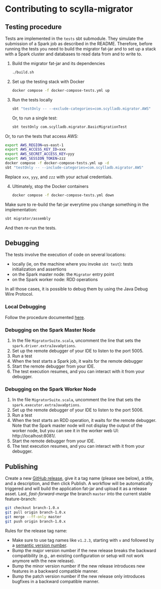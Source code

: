 # Contributing to scylla-migrator

## Testing procedure

Tests are implemented in the `tests` sbt submodule. They simulate the submission of a Spark job as described in the README. Therefore, before running the tests you need to build the migrator fat-jar and to set up a stack with a Spark cluster and databases to read data from and to write to.

1. Build the migrator fat-jar and its dependencies

   ~~~ sh
   ./build.sh
   ~~~
   
2. Set up the testing stack with Docker
   
   ~~~ sh
   docker compose -f docker-compose-tests.yml up
   ~~~

3. Run the tests locally

   ~~~ sh
   sbt "testOnly -- --exclude-categories=com.scylladb.migrator.AWS"
   ~~~

   Or, to run a single test:

   ~~~ sh
   sbt testOnly com.scylladb.migrator.BasicMigrationTest
   ~~~

  Or, to run the tests that access AWS:

  ~~~ sh
  export AWS_REGION=us-east-1
  export AWS_ACCESS_KEY_ID=xxx
  export AWS_SECRET_ACCESS_KEY=yyy
  export AWS_SESSION_TOKEN=zzz
  docker compose -f docker-compose-tests.yml up -d
  sbt "testOnly -- --include-categories=com.scylladb.migrator.AWS"
  ~~~

  Replace `xxx`, `yyy`, and `zzz` with your actual credentials.

4. Ultimately, stop the Docker containers

   ~~~ sh
   docker compose -f docker-compose-tests.yml down
   ~~~

Make sure to re-build the fat-jar everytime you change something in the implementation:

~~~ sh
sbt migrator/assembly
~~~

And then re-run the tests.

## Debugging

The tests involve the execution of code on several locations:
- locally (ie, on the machine where you invoke `sbt test`): tests initialization and assertions
- on the Spark master node: the `Migrator` entry point
- on the Spark worker node: RDD operations

In all those cases, it is possible to debug them by using the Java Debug Wire Protocol.

### Local Debugging

Follow the procedure documented [here](https://stackoverflow.com/a/15505308/561721).

### Debugging on the Spark Master Node

1. In the file `MigratorSuite.scala`, uncomment the line that sets the
   `spark.driver.extraJavaOptions`.
2. Set up the remote debugger of your IDE to listen to the port 5005.
3. Run a test
4. When the test starts a Spark job, it waits for the remote debugger
5. Start the remote debugger from your IDE.
6. The test execution resumes, and you can interact with it from your debugger.

### Debugging on the Spark Worker Node

1. In the file `MigratorSuite.scala`, uncomment the line that sets the
   `spark.executor.extraJavaOptions`.
2. Set up the remote debugger of your IDE to listen to the port 5006.
3. Run a test
4. When the test starts an RDD operation, it waits for the remote debugger.
   Note that the Spark master node will not display the output of the worker node,
   but you can see it in the worker web UI: http://localhost:8081/.
5. Start the remote debugger from your IDE.
6. The test execution resumes, and you can interact with it from your debugger.

## Publishing

Create a new [GitHub release](https://github.com/scylladb/scylla-migrator/releases), give it a tag name (please see below), a title, and a description, and then click Publish. A workflow will be automatically triggered and will build the application fat-jar and upload it as a release asset. Last, _fast-forward-merge_ the branch `master` into the current stable feature-branch:

~~~ sh
git checkout branch-1.0.x
git pull origin branch-1.0.x
git merge --ff-only master
git push origin branch-1.0.x
~~~

Rules for the release tag name:
- Make sure to use tag names like `v1.2.3`, starting with `v` and followed by a [semantic version number](https://semver.org/).
- Bump the major version number if the new release breaks the backward compatibility (e.g., an existing configuration or setup will not work anymore with the new release).
- Bump the minor version number if the new release introduces new features in a backward compatible manner.
- Bump the patch version number if the new release only introduces bugfixes in a backward compatible manner.
